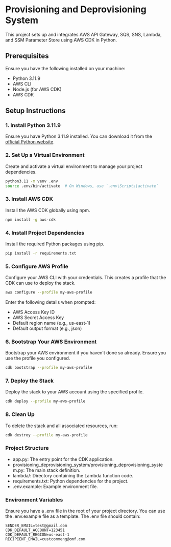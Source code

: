 # Provisioning and Deprovisioning System

This project sets up and integrates AWS API Gateway, SQS, SNS, Lambda, and SSM Parameter Store using AWS CDK in Python.

## Prerequisites

Ensure you have the following installed on your machine:

- Python 3.11.9
- AWS CLI
- Node.js (for AWS CDK)
- AWS CDK

## Setup Instructions

### 1. Install Python 3.11.9

Ensure you have Python 3.11.9 installed. You can download it from the [official Python website](https://www.python.org/downloads/).

### 2. Set Up a Virtual Environment

Create and activate a virtual environment to manage your project dependencies.

```bash
python3.11 -m venv .env
source .env/bin/activate  # On Windows, use `.env\Scripts\activate`
```

### 3. Install AWS CDK

Install the AWS CDK globally using npm.

```bash
npm install -g aws-cdk
```

### 4. Install Project Dependencies

Install the required Python packages using pip.
```bash
pip install -r requirements.txt
```

### 5. Configure AWS Profile

Configure your AWS CLI with your credentials. This creates a profile that the CDK can use to deploy the stack.
```bash
aws configure --profile my-aws-profile
```

Enter the following details when prompted:

- AWS Access Key ID
- AWS Secret Access Key
- Default region name (e.g., us-east-1)
- Default output format (e.g., json)


### 6. Bootstrap Your AWS Environment

Bootstrap your AWS environment if you haven’t done so already. Ensure you use the profile you configured.

```bash
cdk bootstrap --profile my-aws-profile
```

### 7. Deploy the Stack

Deploy the stack to your AWS account using the specified profile.

```bash
cdk deploy --profile my-aws-profile
```

### 8. Clean Up

To delete the stack and all associated resources, run:

```bash
cdk destroy --profile my-aws-profile
```

### Project Structure

- app.py: The entry point for the CDK application.
- provisioning_deprovisioning_system/provisioning_deprovisioning_system.py: The main stack definition.
- lambda/: Directory containing the Lambda function code.
- requirements.txt: Python dependencies for the project.
- .env.example: Example environment file.

### Environment Variables
Ensure you have a .env file in the root of your project directory. You can use the .env.example file as a template. The .env file should contain:
```plain text
SENDER_EMAIL=test@gmail.com
CDK_DEFAULT_ACCOUNT=123451
CDK_DEFAULT_REGION=us-east-1
RECIPIENT_EMAIL=custcommeng@omf.com
```